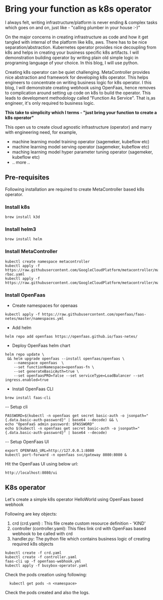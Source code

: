 # Bring your function as k8s operator

I always felt, writing infrastructure/platform is never ending & complex tasks which goes on and on, just like - "calling
plumber in your house :-)"

On the major concerns in creating infrastructure as code and how it get tangled with 
internal of the platform like k8s, aws. There has to be nice separation/abstraction. Kubernetes operator provides nice 
decoupling from k8s and helps in creating your business specific k8s artifacts. I will demonstration building operator 
by writing plain old simple logic in programing language of your choice. In this blog, I will use python.

Creating k8s operator can be quiet challenging. MetaController provides nice abstraction and framework for developing 
k8s operator. This helps engineers to concentrate on writing business logic for k8s operator. I this blog, I will 
demonstrate creating webhook using OpenFaas, hence removes to complication around setting up code on k8s to build the 
operator. This leads to development methodology called "Function As Service". That is,as engineer, it's only required to business logic.

**This take to simplicity which I terms - "just bring your function to create a k8s operator"** 

This open us to create cloud agnostic infrastructure (operator) and marry with engineering need, for example, 
- machine learning model training operator (sagemeker, kubeflow etc)
- machine learning model serving operator (sagemeker, kubeflow etc)
- maching learning model hyper parameter tuning operator (sagemeker, kubeflow etc)
- .. more ..

## Pre-requisites 

Following installation are required to create MetaController based k8s operator.

### Install k8s
````
brew install k3d
````

### Install helm3
````
brew install helm
````

### Install MetaController
````
kubectl create namespace metacontroller
kubectl apply -f https://raw.githubusercontent.com/GoogleCloudPlatform/metacontroller/master/manifests/metacontroller-rbac.yaml
kubectl apply -f https://raw.githubusercontent.com/GoogleCloudPlatform/metacontroller/master/manifests/metacontroller.yaml
````

### Install OpenFaas

- Create namespaces for openaas

````
kubectl apply -f https://raw.githubusercontent.com/openfaas/faas-netes/master/namespaces.yml
````

- Add helm
````
helm repo add openfaas https://openfaas.github.io/faas-netes/
````

- Deploy OpenFaas helm chart

````
helm repo update \
 && helm upgrade openfaas --install openfaas/openfaas \
    --namespace openfaas  \
    --set functionNamespace=openfaas-fn \
    --set generateBasicAuth=true \
    --set openfaasPRO=false --set serviceType=LoadBalancer --set ingress.enabled=true
````

- Install OpenFaas CLI

````
brew install faas-cli
````

-- Setup cli

````
PASSWORD=$(kubectl -n openfaas get secret basic-auth -o jsonpath="{.data.basic-auth-password}" | base64 --decode) && \
echo "OpenFaaS admin password: $PASSWORD"
echo $(kubectl -n openfaas get secret basic-auth -o jsonpath="{.data.basic-auth-password}" | base64 --decode)
````

-- Setup OpenFaas UI

````
export OPENFAAS_URL=http://127.0.0.1:8080
kubectl port-forward -n openfaas svc/gateway 8080:8080 &
````

Hit the OpenFaas UI using below url:
````
http://localhost:8080/ui
````

## K8s operator

Let's create a simple k8s operator HelloWorld using OpenFaas based webhook

Following are key objects:

1. crd (crd.yaml) : This file create custom resource definition - 'KIND'
2. controller (controller.yaml): This files link crd with OpenFaas based webhook to be called with crd
3. handler.py: The python file which contains business logic of creating required k8s objects

````
kubectl create -f crd.yaml
kubectl create -f controller.yaml
faas-cli up -f openfaas-webhook.yml
kubectl apply -f busybox-operator.yaml
````

Check the pods creation using following:
````
  kubectl get pods -n <namespace>
````

Check the pods created and also the logs.




